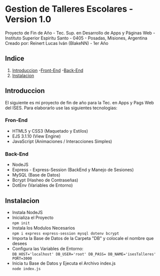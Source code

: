 # Gestion de Talleres Escolares - Version 1.0
Proyecto de Fin de Año - Tec. Sup. en Desarrollo de Apps y Páginas Web - Instituto Superior Espiritu Santo - 0405 - Posadas, Misiones, Argentina
Creado por: Reinert Lucas Iván (BlakeNN) - 1er Año

## Indice
1. [Introduccion](#Introduccion)
  -[Front-End](#Fron-End)
  -[Back-End](#Back-End)
2. [Instalacion](#Instalacion)

## Introduccion
El siguiente es mi proyecto de fin de año para la Tec. en Apps y Pags Web del ISES.
Para elaborarlo use las siguientes tecnologias:
### Fron-End
- HTML5 y CSS3 (Maquetado y Estilos)
- EJS 3.1.10 (View Engine)
- JavaScript (Animaciones / Interacciones Simples)
### Back-End
- NodeJS
- Express - Express-Session (BackEnd y Manejo de Sesiones)
- MySQL (Base de Datos)
- Bcrypt (Hasheo de Contraseñas)
- DotEnv (Variables de Entorno)
## Instalacion
- Instala NodeJS
- Inicializa el Proyecto  
  `npm init`
- Instala los Modulos Necesarios  
  `npm i express express-session mysql dotenv bcrypt`
- Importa la Base de Datos de la Carpeta "DB" y colocale el nombre que desees
- Configura las Variables de Entorno:  
`DB_HOST='localhost'
DB_USER='root'
DB_PASS=
DB_NAME='isesTalleres'
PORT=3000`
- Inicia tu Base de Datos y Ejecuta el Archivo index.js  
`node index.js`
